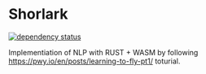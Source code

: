 # Shorlark 
[![dependency status](https://deps.rs/repo/github/niclaslind/shorelark/status.svg)](https://deps.rs/repo/github/niclaslind/shorelark)


Implementiation of NLP with RUST + WASM by following https://pwy.io/en/posts/learning-to-fly-pt1/ toturial. 
